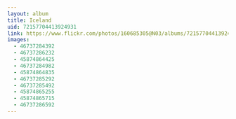 ```yaml
---
layout: album
title: Iceland
uid: 72157704413924931
link: https://www.flickr.com/photos/160685305@N03/albums/72157704413924931
images:
  - 46737284392
  - 46737286232
  - 45874864425
  - 46737284982
  - 45874864835
  - 46737285292
  - 46737285492
  - 45874865255
  - 45874865715
  - 46737286592
---
```


